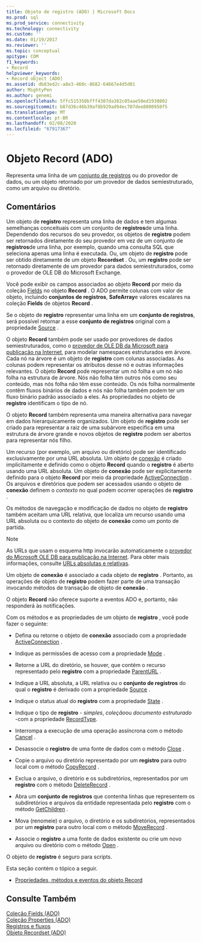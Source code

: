 ```yaml
---
title: Objeto de registro (ADO) | Microsoft Docs
ms.prod: sql
ms.prod_service: connectivity
ms.technology: connectivity
ms.custom: ''
ms.date: 01/19/2017
ms.reviewer: ''
ms.topic: conceptual
apitype: COM
f1_keywords:
- Record
helpviewer_keywords:
- Record object [ADO]
ms.assetid: db83ed2c-a8e3-460c-8682-64667e4d5d01
author: MightyPen
ms.author: genemi
ms.openlocfilehash: 5ffc515350bfff4307da382c05aae50ed1930802
ms.sourcegitcommit: b87d36c46b39af8b929ad94ec707dee8800950f5
ms.translationtype: MT
ms.contentlocale: pt-BR
ms.lasthandoff: 02/08/2020
ms.locfileid: "67917367"
---
```

# <a name="record-object-ado"></a>Objeto Record (ADO)
Representa uma linha de um [conjunto de registros](../../../ado/reference/ado-api/recordset-object-ado.md) ou do provedor de dados, ou um objeto retornado por um provedor de dados semiestruturado, como um arquivo ou diretório.  
  
## <a name="remarks"></a>Comentários  
 Um objeto de **registro** representa uma linha de dados e tem algumas semelhanças conceituais com um conjunto de **registros**de uma linha. Dependendo dos recursos do seu provedor, os objetos de **registro** podem ser retornados diretamente do seu provedor em vez de um conjunto de **registros**de uma linha, por exemplo, quando uma consulta SQL que seleciona apenas uma linha é executada. Ou, um objeto de **registro** pode ser obtido diretamente de um objeto **Recordset** . Ou, um **registro** pode ser retornado diretamente de um provedor para dados semiestruturados, como o provedor de OLE DB do Microsoft Exchange.  
  
 Você pode exibir os campos associados ao objeto **Record** por meio da coleção [Fields](../../../ado/reference/ado-api/fields-collection-ado.md) no objeto **Record** . O ADO permite colunas com valor de objeto, incluindo **conjuntos de registros**, **SafeArray**e valores escalares na coleção **Fields** de objetos **Record** .  
  
 Se o objeto de **registro** representar uma linha em um **conjunto de registros**, será possível retornar a esse **conjunto de registros** original com a propriedade [Source](../../../ado/reference/ado-api/source-property-ado-record.md) .  
  
 O objeto **Record** também pode ser usado por provedores de dados semiestruturados, como o [provedor de OLE DB da Microsoft para publicação na Internet](../../../ado/guide/appendixes/microsoft-ole-db-provider-for-internet-publishing.md), para modelar namespaces estruturados em árvore. Cada nó na árvore é um objeto de **registro** com colunas associadas. As colunas podem representar os atributos desse nó e outras informações relevantes. O objeto **Record** pode representar um nó folha e um nó não folha na estrutura de árvore. Nós não folha têm outros nós como seu conteúdo, mas nós folha não têm esse conteúdo. Os nós folha normalmente contêm fluxos binários de dados e nós não folha também podem ter um fluxo binário padrão associado a eles. As propriedades no objeto de **registro** identificam o tipo de nó.  
  
 O objeto **Record** também representa uma maneira alternativa para navegar em dados hierarquicamente organizados. Um objeto de **registro** pode ser criado para representar a raiz de uma subárvore específica em uma estrutura de árvore grande e novos objetos de **registro** podem ser abertos para representar nós filho.  
  
 Um recurso (por exemplo, um arquivo ou diretório) pode ser identificado exclusivamente por uma URL absoluta. Um objeto de [conexão](../../../ado/reference/ado-api/connection-object-ado.md) é criado implicitamente e definido como o objeto **Record** quando o **registro** é aberto usando uma URL absoluta. Um objeto de **conexão** pode ser explicitamente definido para o objeto **Record** por meio da propriedade [ActiveConnection](../../../ado/reference/ado-api/activeconnection-property-ado.md) . Os arquivos e diretórios que podem ser acessados usando o objeto de **conexão** definem o *contexto* no qual podem ocorrer operações de **registro** .  
  
 Os métodos de navegação e modificação de dados no objeto de **registro** também aceitam uma URL relativa, que localiza um recurso usando uma URL absoluta ou o contexto do objeto de **conexão** como um ponto de partida.  
  
> [!NOTE]
>  As URLs que usam o esquema http invocarão automaticamente o [provedor do Microsoft OLE DB para publicação na Internet](../../../ado/guide/appendixes/microsoft-ole-db-provider-for-internet-publishing.md). Para obter mais informações, consulte [URLs absolutas e relativas](../../../ado/guide/data/absolute-and-relative-urls.md).  
  
 Um objeto de **conexão** é associado a cada objeto de **registro** . Portanto, as operações de objeto de **registro** podem fazer parte de uma transação invocando métodos de transação de objeto de **conexão** .  
  
 O objeto **Record** não oferece suporte a eventos ADO e, portanto, não responderá às notificações.  
  
 Com os métodos e as propriedades de um objeto de **registro** , você pode fazer o seguinte:  
  
-   Defina ou retorne o objeto de **conexão** associado com a propriedade [ActiveConnection](../../../ado/reference/ado-api/activeconnection-property-ado.md) .  
  
-   Indique as permissões de acesso com a propriedade [Mode](../../../ado/reference/ado-api/mode-property-ado.md) .  
  
-   Retorne a URL do diretório, se houver, que contém o recurso representado pelo **registro** com a propriedade [ParentURL](../../../ado/reference/ado-api/parenturl-property-ado.md) .  
  
-   Indique a URL absoluta, a URL relativa ou o **conjunto de registros** do qual o **registro** é derivado com a propriedade [Source](../../../ado/reference/ado-api/source-property-ado-record.md) .  
  
-   Indique o status atual do **registro** com a propriedade [State](../../../ado/reference/ado-api/state-property-ado.md) .  
  
-   Indique o tipo de **registro** - *simples*, *coleção*ou *documento estruturado* -com a propriedade [RecordType](../../../ado/reference/ado-api/recordtype-property-ado.md).  
  
-   Interrompa a execução de uma operação assíncrona com o método [Cancel](../../../ado/reference/ado-api/cancel-method-ado.md) .  
  
-   Desassocie o **registro** de uma fonte de dados com o método [Close](../../../ado/reference/ado-api/close-method-ado.md) .  
  
-   Copie o arquivo ou diretório representado por um **registro** para outro local com o método [CopyRecord](../../../ado/reference/ado-api/copyrecord-method-ado.md) .  
  
-   Exclua o arquivo, o diretório e os subdiretórios, representados por um **registro** com o método [DeleteRecord](../../../ado/reference/ado-api/deleterecord-method-ado.md) .  
  
-   Abra um **conjunto de registros** que contenha linhas que representem os subdiretórios e arquivos da entidade representada pelo **registro** com o método [GetChildren](../../../ado/reference/ado-api/getchildren-method-ado.md) .  
  
-   Mova (renomeie) o arquivo, o diretório e os subdiretórios, representados por um **registro** para outro local com o método [MoveRecord](../../../ado/reference/ado-api/moverecord-method-ado.md) .  
  
-   Associe o **registro** a uma fonte de dados existente ou crie um novo arquivo ou diretório com o método [Open](../../../ado/reference/ado-api/open-method-ado-record.md) .  
  
 O objeto de **registro** é seguro para scripts.  
  
 Esta seção contém o tópico a seguir.  
  
-   [Propriedades, métodos e eventos do objeto Record](../../../ado/reference/ado-api/record-object-properties-methods-and-events.md)  
  
## <a name="see-also"></a>Consulte Também  
 [Coleção Fields (ADO)](../../../ado/reference/ado-api/fields-collection-ado.md)   
 [Coleção Properties (ADO)](../../../ado/reference/ado-api/properties-collection-ado.md)   
 [Registros e fluxos](../../../ado/guide/data/records-and-streams.md)   
 [Objeto Recordset (ADO)](../../../ado/reference/ado-api/recordset-object-ado.md)
